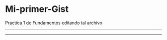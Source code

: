 # Mi-primer-Gist
Practica 1 de Fundamentos
editando tal archivo
******            *******
*      ***    ***        *
